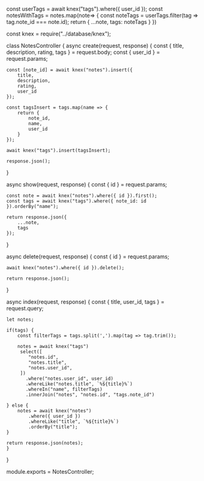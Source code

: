const userTags = await knex("tags").where({ user_id });
    const notesWithTags = notes.map(note=> {
        const noteTags = userTags.filter(tag => tag.note_id === note.id);
        return {
            ...note,
            tags: noteTags
        }
    })



const knex = require("../database/knex");

class NotesController {
    async create(request, response) {
    const { title, description, rating, tags } = request.body;
    const { user_id } = request.params;

    const [note_id] = await knex("notes").insert({
        title,
        description,
        rating,
        user_id
    });

    const tagsInsert = tags.map(name => {
        return {
            note_id,
            name,
            user_id
        }
    });

    await knex("tags").insert(tagsInsert);

    response.json();

 }

 async show(request, response) {
    const { id } = request.params;

    const note = await knex("notes").where({ id }).first();
    const tags = await knex("tags").where({ note_id: id }).orderBy("name");

    return response.json({
        ...note,
        tags
    });
 }

 async delete(request, response) {
    const { id } = request.params;

    await knex("notes").where({ id }).delete();

    return response.json();
 }

 async index(request, response) {
    const { title, user_id, tags } = request.query;  

    let notes;

    if(tags) {
        const filterTags = tags.split(',').map(tag => tag.trim());

        notes = await knex("tags")
         select([
            "notes.id",
            "notes.title",
            "notes.user_id",
         ])
           .where("notes.user_id", user_id)
           .whereLike("notes.title", `%${title}%`)
           .whereIn("name", filterTags)
           .innerJoin("notes", "notes.id", "tags.note_id")
           
    } else {
        notes = await knex("notes")
            .where({ user_id })
            .whereLike("title", `%${title}%`)
            .orderBy("title");
    }
    
    return response.json(notes);
    }
}

module.exports = NotesController;